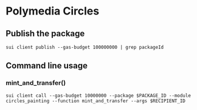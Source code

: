 # Polymedia Circles

## Publish the package
```
sui client publish --gas-budget 100000000 | grep packageId
```

## Command line usage

### mint_and_transfer()
```
sui client call --gas-budget 10000000 --package $PACKAGE_ID --module circles_painting --function mint_and_transfer --args $RECIPIENT_ID
```